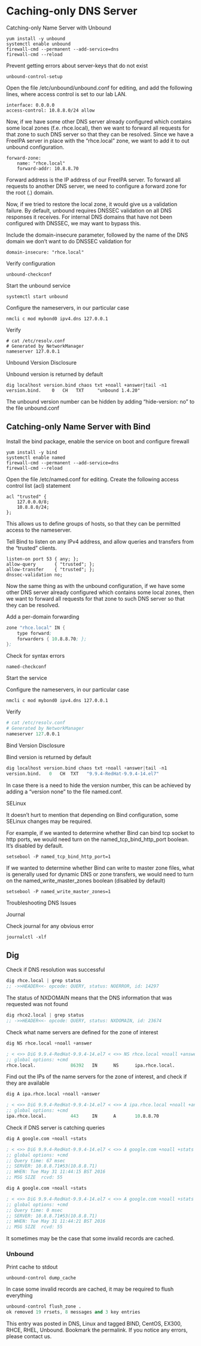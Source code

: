 # Caching-only DNS Server

Catching-only Name Server with Unbound

```
yum install -y unbound
systemctl enable unbound
firewall-cmd --permanent --add-service=dns
firewall-cmd --reload
```

Prevent getting errors about server-keys that do not exist

`unbound-control-setup`

Open the file /etc/unbound/unbound.conf for editing, and add the following lines, where access control is set to our lab LAN.

```
interface: 0.0.0.0
access-control: 10.8.8.0/24 allow
```

Now, if we have some other DNS server already configured which contains some local zones (f.e. rhce.local), then we want to forward all requests for that zone to such DNS server so that they can be resolved. Since we have a FreeIPA server in place with the “rhce.local” zone, we want to add it to out unbound configuration.

```
forward-zone:
    name: "rhce.local"
    forward-addr: 10.8.8.70
```

Forward address is the IP address of our FreeIPA server. To forward all requests to another DNS server, we need to configure a forward zone for the root (.) domain.

Now, if we tried to restore the local zone, it would give us a validation failure. By default, unbound requires DNSSEC validation on all DNS responses it receives. For internal DNS domains that have not been configured with DNSSEC, we may want to bypass this.

Include the domain-insecure parameter, followed by the name of the DNS domain we don’t want to do DNSSEC validation for

`domain-insecure: "rhce.local"`


Verify configuration

`unbound-checkconf`

Start the unbound service

`systemctl start unbound`

Configure the nameservers, in our particular case

`nmcli c mod mybond0 ipv4.dns 127.0.0.1`

Verify

```
# cat /etc/resolv.conf
# Generated by NetworkManager
nameserver 127.0.0.1
```

Unbound Version Disclosure

Unbound version is returned by default

```
dig localhost version.bind chaos txt +noall +answer|tail -n1
version.bind.    0   CH   TXT     "unbound 1.4.20"
```

The unbound version number can be hidden by adding “hide-version: no” to the file unbound.conf


## Catching-only Name Server with Bind

Install the bind package, enable the service on boot and configure firewall

```
yum install -y bind
systemctl enable named
firewall-cmd --permanent --add-service=dns
firewall-cmd --reload
```

Open the file /etc/named.conf for editing. Create the following access control list (acl) statement


```
acl "trusted" {
    127.0.0.0/8;
    10.8.8.0/24;
};
```

This allows us to define groups of hosts, so that they can be permitted access to the nameserver.

Tell Bind to listen on any IPv4 address, and allow queries and transfers from the “trusted” clients.

```
listen-on port 53 { any; };
allow-query       { "trusted"; };
allow-transfer    { "trusted"; };
dnssec-validation no;
```

Now the same thing as with the unbound configuration, if we have some other DNS server already configured which contains some local zones, then we want to forward all requests for that zone to such DNS server so that they can be resolved.

Add a per-domain forwarding

```s
zone "rhce.local" IN {
    type forward;
    forwarders { 10.8.8.70; };
};
```

Check for syntax errors

`named-checkconf`

Start the service

Configure the nameservers, in our particular case

`nmcli c mod mybond0 ipv4.dns 127.0.0.1`

Verify

```s
# cat /etc/resolv.conf
# Generated by NetworkManager
nameserver 127.0.0.1
```

Bind Version Disclosure

Bind version is returned by default

```s
dig localhost version.bind chaos txt +noall +answer|tail -n1
version.bind.   0   CH  TXT   "9.9.4-RedHat-9.9.4-14.el7"
```

In case there is a need to hide the version number, this can be achieved by adding a “version none” to the file named.conf.

SELinux

It doesn’t hurt to mention that depending on Bind configuration, some SELinux changes may be required.

For example, if we wanted to determine whether Bind can bind tcp socket to http ports, we would need turn on the named_tcp_bind_http_port boolean. It’s disabled by default.

`setsebool -P named_tcp_bind_http_port=1`

If we wanted to determine whether Bind can write to master zone files, what is generally used for dynamic DNS or zone transfers, we would need to turn on the named_write_master_zones boolean (disabled by default)

`setsebool -P named_write_master_zones=1`

Troubleshooting DNS Issues

Journal

Check journal for any obvious error

`journalctl -xlf`

## Dig

Check if DNS resolution was successful

```s
dig rhce.local | grep status
;; ->>HEADER<<- opcode: QUERY, status: NOERROR, id: 14297
```

The status of NXDOMAIN means that the DNS information that was requested was not found

```s
dig rhce2.local | grep status
;; ->>HEADER<<- opcode: QUERY, status: NXDOMAIN, id: 23674
```

Check what name servers are defined for the zone of interest

```s
dig NS rhce.local +noall +answer

; < <>> DiG 9.9.4-RedHat-9.9.4-14.el7 < <>> NS rhce.local +noall +answer
;; global options: +cmd
rhce.local.             86392   IN      NS      ipa.rhce.local.
```

Find out the IPs of the name servers for the zone of interest, and check if they are available

```s
dig A ipa.rhce.local +noall +answer

; < <>> DiG 9.9.4-RedHat-9.9.4-14.el7 < <>> A ipa.rhce.local +noall +answer
;; global options: +cmd
ipa.rhce.local.         443     IN      A       10.8.8.70
```

Check if DNS server is catching queries

```s
dig A google.com +noall +stats

; < <>> DiG 9.9.4-RedHat-9.9.4-14.el7 < <>> A google.com +noall +stats
;; global options: +cmd
;; Query time: 67 msec
;; SERVER: 10.8.8.71#53(10.8.8.71)
;; WHEN: Tue May 31 11:44:15 BST 2016
;; MSG SIZE  rcvd: 55
```

```s
dig A google.com +noall +stats

; < <>> DiG 9.9.4-RedHat-9.9.4-14.el7 < <>> A google.com +noall +stats
;; global options: +cmd
;; Query time: 0 msec
;; SERVER: 10.8.8.71#53(10.8.8.71)
;; WHEN: Tue May 31 11:44:21 BST 2016
;; MSG SIZE  rcvd: 55
```

It sometimes may be the case that some invalid records are cached.


### Unbound

Print cache to stdout

`unbound-control dump_cache`

In case some invalid records are cached, it may be required to flush everything

```s
unbound-control flush_zone .
ok removed 19 rrsets, 8 messages and 3 key entries
```

This entry was posted in DNS, Linux and tagged BIND, CentOS, EX300, RHCE, RHEL, Unbound. Bookmark the permalink. If you notice any errors, please contact us.